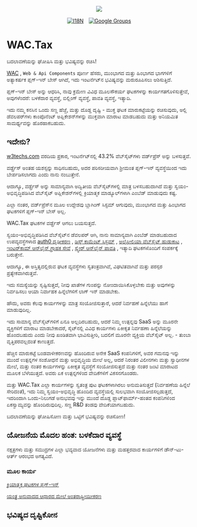 <p align="center"><a href="https://wac.tax"><img src="https://cdn.jsdelivr.net/gh/wactax/img/logo.svg"/></a></p><p align="center"><a href="https://github.com/wactax/wac.tax/blob/main/doc/README.md#readme"><img alt="I18N" src="https://cdn.jsdelivr.net/gh/wactax/img/t.svg"/></a>　<a href="https://groups.google.com/u/2/g/wactax"><img alt="Google Groups" src="https://cdn.jsdelivr.net/gh/wactax/img/g-groups.svg"/></a></p>

# WAC.Tax

ಬದಲಾವಣೆಯನ್ನು ಘೋಷಿಸಿ ಮತ್ತು ಭವಿಷ್ಯವನ್ನು ರಚಿಸಿ!

[WAC](https://wac.tax) , `Web & Api Components` ಪೂರ್ಣ ಹೆಸರು, ಮುಂಭಾಗದ ಮತ್ತು ಹಿಂಭಾಗದ ಭಾಗಗಳಿಗೆ ಅತ್ಯಾಕರ್ಷಕ ಪ್ಲಗ್-ಇನ್ ಬೇಸ್ ಆಗಿದೆ, ಇದು ಇಂಟರ್ನೆಟ್‌ನ ಭವಿಷ್ಯವನ್ನು ಮರುರೂಪಿಸಲು ಆಶಿಸುತ್ತಿದೆ.

ಪ್ಲಗ್-ಇನ್ ಬೇಸ್ ಅನ್ನು ಆಧರಿಸಿ, ನಾವು ಕ್ರಮೇಣ ವಿವಿಧ ಮೂಲಸೌಕರ್ಯ ಘಟಕಗಳನ್ನು ಕಾರ್ಯಗತಗೊಳಿಸುತ್ತೇವೆ, ಅವುಗಳೆಂದರೆ: ಬಳಕೆದಾರ ವ್ಯವಸ್ಥೆ, ಬಿಲ್ಲಿಂಗ್ ವ್ಯವಸ್ಥೆ, ಪಾವತಿ ವ್ಯವಸ್ಥೆ, ಇತ್ಯಾದಿ.

ಇದು ನಮ್ಮ ಕನಸಿನ ಒಂದು ಸಣ್ಣ ಹೆಜ್ಜೆ, ಮತ್ತು ದೊಡ್ಡ ದೃಷ್ಟಿ - ಮುಕ್ತ ಘಟಕ ಮಾರುಕಟ್ಟೆಯನ್ನು ರಚಿಸುವುದು, ಅಲ್ಲಿ ಡೆವಲಪರ್‌ಗಳು ಕಾಂಪೊನೆಂಟ್ ಅಪ್ಲಿಕೇಶನ್‌ಗಳನ್ನು ಮುಕ್ತವಾಗಿ ಮಾರಾಟ ಮಾಡಬಹುದು ಮತ್ತು ಅನಿಯಮಿತ ಸಾಮರ್ಥ್ಯವನ್ನು ಹೊರಹಾಕಬಹುದು.

## ಇದೇನು?

[w3techs.com](https://w3techs.com/technologies/details/cm-wordpress) ವರದಿಯ ಪ್ರಕಾರ, ಇಂಟರ್ನೆಟ್‌ನಲ್ಲಿ 43.2% ವೆಬ್‌ಸೈಟ್‌ಗಳು ವರ್ಡ್‌ಪ್ರೆಸ್ ಅನ್ನು ಬಳಸುತ್ತವೆ.

ವರ್ಡ್ಪ್ರೆಸ್ ಅಂತಹ ಯಶಸ್ಸನ್ನು ಸಾಧಿಸಬಹುದು, ಅದರ ಪರಿಸರೀಯವಾಗಿ ಶ್ರೀಮಂತ ಪ್ಲಗ್-ಇನ್ ವ್ಯವಸ್ಥೆಯಿಂದ ಇದು ಬೇರ್ಪಡಿಸಲಾಗದು ಎಂದು ನಾನು ನಂಬುತ್ತೇನೆ.

ಆದಾಗ್ಯೂ, ವರ್ಡ್ಪ್ರೆಸ್ ಅನ್ನು ಸಾಮಾನ್ಯವಾಗಿ ಅದ್ವಿತೀಯ ವೆಬ್‌ಸೈಟ್‌ಗಳಲ್ಲಿ ಮಾತ್ರ ಬಳಸಬಹುದಾಗಿದೆ ಮತ್ತು ಸ್ವಯಂ-ಅಭಿವೃದ್ಧಿಪಡಿಸಿದ ವೆಬ್‌ಸೈಟ್ ಅಪ್ಲಿಕೇಶನ್‌ಗಳಲ್ಲಿ ಕ್ರಿಯಾತ್ಮಕ ಮಾಡ್ಯೂಲ್‌ಗಳಾಗಿ ಎಂಬೆಡ್ ಮಾಡುವುದು ಕಷ್ಟ.

ಎಲ್ಲಾ ನಂತರ, ವರ್ಡ್‌ಪ್ರೆಸ್‌ನ ಮೂಲ ಉದ್ದೇಶವು ಬ್ಲಾಗಿಂಗ್ ಸಿಸ್ಟಮ್ ಆಗುವುದು, ಮುಂಭಾಗದ ಮತ್ತು ಹಿಂಭಾಗದ ಘಟಕಗಳಿಗೆ ಪ್ಲಗ್-ಇನ್ ಬೇಸ್ ಅಲ್ಲ.

WAC.Tax ಘಟಕಗಳ ವರ್ಡ್ಪ್ರೆಸ್ ಆಗಲು ಬಯಸುತ್ತದೆ.

ಸ್ವಯಂ-ಅಭಿವೃದ್ಧಿಪಡಿಸಿದ ವೆಬ್‌ಸೈಟ್‌ನ ಡೆವಲಪರ್ ಆಗಿ, ನಾನು ಸಾಮಾನ್ಯವಾಗಿ ಎಂಬೆಡ್ ಮಾಡಬಹುದಾದ ಉಪವ್ಯವಸ್ಥೆಗಳಾದ [auth0 ದೃಢೀಕರಣ](https://auth0.com) , [ಡಿಸ್ಕ್ ಕಾಮೆಂಟ್ ಸಿಸ್ಟಮ್](https://disqus.com) , [ಅಲ್ಗೋಲಿಯಾ ವೆಬ್‌ಸೈಟ್ ಹುಡುಕಾಟ](https://www.algolia.com) , [ಇಂಟರ್‌ಕಾಮ್ ಆನ್‌ಲೈನ್ ಗ್ರಾಹಕ ಸೇವೆ](https://www.intercom.com) , [ಸ್ಕ್ವೇರ್ ಆನ್‌ಲೈನ್ ಪಾವತಿ](https://developer.squareup.com/docs/web-payments/overview) , ಇತ್ಯಾದಿ ಘಟಕಗಳೊಂದಿಗೆ ಸಂಪರ್ಕಕ್ಕೆ ಬರುತ್ತೇನೆ.

ಆದಾಗ್ಯೂ, ಈ ಅಸ್ತಿತ್ವದಲ್ಲಿರುವ ಘಟಕ ವ್ಯವಸ್ಥೆಗಳು ಸ್ವತಂತ್ರವಾಗಿವೆ, ವಿಘಟಿತವಾಗಿವೆ ಮತ್ತು ಪರಸ್ಪರ ಪ್ರತ್ಯೇಕವಾಗಿರುತ್ತವೆ.

ಇದು ಸಮಸ್ಯೆಯನ್ನು ಸೃಷ್ಟಿಸುತ್ತದೆ, ನೀವು ಖಾತೆಗಳ ಗುಂಪನ್ನು ನೋಂದಾಯಿಸಿಕೊಳ್ಳಬೇಕು ಮತ್ತು ಅವುಗಳನ್ನು ನಿರ್ವಹಿಸಲು ಆಯಾ ನಿರ್ವಾಹಕ ಹಿನ್ನೆಲೆಗಳಿಗೆ ಲಾಗ್ ಇನ್ ಮಾಡಬೇಕು.

ಹೌದು, ಅವರು ಕೆಲವು ಕಾರ್ಯಗಳನ್ನು ಮಾತ್ರ ಸಂಯೋಜಿಸುತ್ತಾರೆ, ಆದರೆ ನಿರ್ವಹಣೆ ಹಿನ್ನೆಲೆಯು ಹಾಗೆ ಮಾಡುವುದಿಲ್ಲ.

ಇದು ಸಾಮಾನ್ಯ ವೆಬ್‌ಸೈಟ್‌ಗಳಿಗೆ ಏನೂ ಅಲ್ಲದಿರಬಹುದು, ಆದರೆ ನಿಮ್ಮ ಉತ್ಪನ್ನವು SaaS ಅನ್ನು ಮೂರನೇ ವ್ಯಕ್ತಿಗಳಿಗೆ ಮಾರಾಟ ಮಾಡಬೇಕಾದರೆ, ಸೈಟ್‌ನಲ್ಲಿ ವಿವಿಧ ಕಾರ್ಯಗಳು ಏಕೀಕೃತ ನಿರ್ವಹಣಾ ಹಿನ್ನೆಲೆಯನ್ನು ಹೊಂದಬಹುದು ಎಂದು ನೀವು ಖಂಡಿತವಾಗಿ ಭಾವಿಸುತ್ತೀರಿ, ಬದಲಿಗೆ ಮೂರನೇ ವ್ಯಕ್ತಿಯ ವೆಬ್‌ಸೈಟ್ ಅಲ್ಲ. - ತುಂಬಾ ವೃತ್ತಿಪರವಲ್ಲದಂತೆ ಕಾಣುತ್ತದೆ.

ಹೆಚ್ಚಿನ ಮಾರುಕಟ್ಟೆ ಬಂಡವಾಳೀಕರಣವನ್ನು ಹೊಂದಿರುವ ಅನೇಕ SaaS ಕಂಪನಿಗಳಿಗೆ, ಅವರ ಗಮನವು ಇನ್ನು ಮುಂದೆ ಉತ್ಪನ್ನಗಳ ಸಂಶೋಧನೆ ಮತ್ತು ಅಭಿವೃದ್ಧಿಯ ಮೇಲೆ ಅಲ್ಲ, ಆದರೆ ನಿರಂತರ ವಿಲೀನಗಳು ಮತ್ತು ಸ್ವಾಧೀನಗಳ ಮೇಲೆ, ಮತ್ತು ನಂತರ ಕಾರ್ಯಗಳನ್ನು ಏಕೀಕೃತ ವ್ಯವಸ್ಥೆಗೆ ಸಂಯೋಜಿಸುತ್ತದೆ ಮತ್ತು ನಂತರ ಜಂಟಿ ಮಾರಾಟದ ಮೂಲಕ ಬೆಳೆಯುತ್ತದೆ. ಅವರು ಏಕ ಉತ್ಪನ್ನಗಳಿಂದ ವೇದಿಕೆಗಳಿಗೆ ವಿಕಸನಗೊಂಡರು.

ಮತ್ತು WAC.Tax ಎಲ್ಲಾ ಕಾರ್ಯಗಳನ್ನು ಸ್ವತಂತ್ರ ಪುಟ ಘಟಕಗಳಾಗಿರಲು ಅನುಮತಿಸುತ್ತದೆ (ನಿರ್ವಹಣೆಯ ಹಿನ್ನೆಲೆ ಸೇರಿದಂತೆ), ಇದು ನಿಮ್ಮ ಸ್ವಯಂ-ಅಭಿವೃದ್ಧಿ ಹೊಂದಿದ ವ್ಯವಸ್ಥೆಯಲ್ಲಿ ಸುಲಭವಾಗಿ ಸಂಯೋಜಿಸಲ್ಪಡುತ್ತದೆ, ಇದರಿಂದಾಗಿ ಒಂದು-ನಿಲುಗಡೆ ಅನುಭವವು ಇನ್ನು ಮುಂದೆ ದೊಡ್ಡ ಪ್ಲಾಟ್‌ಫಾರ್ಮ್-ಹಂತದ ಕಂಪನಿಗಳಿಂದ ಏಕಸ್ವಾಮ್ಯವನ್ನು ಹೊಂದಿರುವುದಿಲ್ಲ. ಸಣ್ಣ R&D ತಂಡವು ವೇದಿಕೆಯಾಗಬಹುದು.

ಬದಲಾವಣೆಯನ್ನು ಘೋಷಿಸೋಣ ಮತ್ತು ಒಟ್ಟಿಗೆ ಭವಿಷ್ಯವನ್ನು ರಚಿಸೋಣ!

## ಯೋಜನೆಯ ಮೊದಲ ಹಂತ: ಬಳಕೆದಾರ ವ್ಯವಸ್ಥೆ

ನಕ್ಷತ್ರಗಳು ಮತ್ತು ಸಮುದ್ರಗಳ ಎಲ್ಲಾ ಭವ್ಯವಾದ ಯೋಜನೆಗಳು ಮತ್ತು ಮಹತ್ತರವಾದ ಕಾರ್ಯಗಳಿಗೆ ಡೌನ್-ಟು-ಆರ್ತ್ ಆರಂಭದ ಅಗತ್ಯವಿದೆ.

### ಮೂಲ ಕಾರ್ಯ

[ಕ್ರಿಯಾತ್ಮಕ ಘಟಕಗಳ ಪ್ಲಗ್-ಇನ್](./pkg.md)

[ಯಂತ್ರ ಅನುವಾದದ ಆಧಾರದ ಮೇಲೆ ಅಂತರಾಷ್ಟ್ರೀಯೀಕರಣ](./i18n.md)

## ಭವಿಷ್ಯದ ದೃಷ್ಟಿಕೋನ
